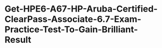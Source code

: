 # Get-HPE6-A67-HP-Aruba-Certified-ClearPass-Associate-6.7-Exam-Practice-Test-To-Gain-Brilliant-Result